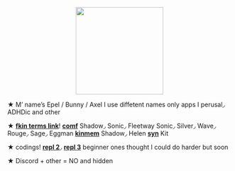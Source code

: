 

<p align="center">
<img src="https://media.discordapp.net/attachments/1196764336656502797/1236897522077663232/Untitled84_20240506112836.png?ex=6639ae15&is=66385c95&hm=14c482db40ec25fed402f4b5a273fd8caf363c171fc193816de8643e02def9f7&"<width="197" height="197">
</p>

★ M’ name’s Epel / Bunny / Axel I use diffetent names only apps I perusal◞ ADHDic and other

★ [**fkin terms link**](https://fkin.carrd.co/#two)! [**comf**](https://fkin.carrd.co/) Shadow◞ Sonic◞ Fleetway Sonic◞ Silver◞ Wave◞ Rouge◞ Sage◞ Eggman [**kinmem**](https://fkin.carrd.co/) Shadow◞ Helen [**syn**](https://fkin.carrd.co/) Kit

★ codings! [**repl 2**](https://replit.com/@sebastiansis/eggsuuu)◞ [**repl 3**](https://replit.com/@sebastiansis/plushiyii) beginner ones thought I could do harder but soon

★ Discord + other = NO and hidden